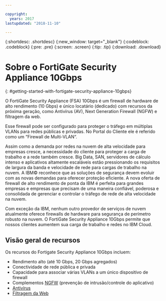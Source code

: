 ```yaml
---

copyright:
  years: 2017
lastupdated: "2018-11-10"

---
```


{:shortdesc: .shortdesc}
{:new_window: target="_blank"}
{:codeblock: .codeblock}
{:pre: .pre}
{:screen: .screen}
{:tip: .tip}
{:download: .download}

# Sobre o FortiGate Security Appliance 10Gbps
{: #getting-started-with-fortigate-security-appliance-10gbps}

O FortiGate Security Appliance (FSA) 10Gbps é um firewall de hardware de alto rendimento (10 Gbps) e único locatário (dedicado) com recursos da próxima geração, como Antivírus (AV), Next Generation Firewall (NGFW) e filtragem da web.

Esse firewall pode ser configurado para proteger o tráfego em múltiplas VLANs para redes públicas e privadas. No Portal do Cliente ele é referido como um “Firewall de Multi-VLAN“.

Assim como a demanda por redes na nuvem de alta velocidade para empresas cresce, a necessidade do cliente para proteger a carga de trabalho e a rede também cresce. Big Data, SAN, servidores de cálculo intenso e aplicativos altamente escaláveis estão pressionando os requisitos de largura da banda e velocidade de rede para cargas de trabalho na nuvem. A IBM© reconhece que as soluções de segurança devem evoluir com as novas demandas para oferecer proteção eficiente. A nova oferta de firewall de alto rendimento de ponta da IBM é perfeita para grandes empresas e empresas que precisam de uma maneira confiável, poderosa e consolidada de gerenciar e controlar o tráfego de rede de alta velocidade na nuvem.

Com exceção da IBM, nenhum outro provedor de serviços de nuvem atualmente oferece firewalls de hardware para segurança de perímetro robusto na nuvem. O FortiGate Security Appliance 10Gbps permite que nossos clientes aumentem sua carga de trabalho e redes no IBM Cloud.

## Visão geral de recursos

Os recursos do Fortigate Security Appliance 10Gbps incluem:

* Rendimento alto (até 10 Gbps, 20 Gbps agregados)
* Conectividade de rede pública e privada
* Capacidade para associar várias VLANs a um único dispositivo de firewall
* Complementos [NGFW](/docs/infrastructure/fortigate-10g?topic=fortigate-10g-fortiguard-firewall-addons) (prevenção de intrusão/controle do aplicativo)
* [Antivírus](/docs/infrastructure/fortigate-10g?topic=fortigate-10g-fortiguard-firewall-addons)
* [Filtragem da Web](/docs/infrastructure/fortigate-10g?topic=fortigate-10g-fortiguard-firewall-addons)
